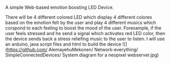 A simple Web-based emotion boosting LED Device.

There will be 4 different colored LED which display 4 different colores based on the emotion felt by the user and play 4 different musics 
which corspond to each feeling to boost the mood of the user. Forexample, if the user feels stressed and he send a signal which activates red LED color, 
then the device sends back a stress reliefing music to the user to listen.
I will use an arduino, java script files and html to build the device
![](https://github.com/ AlemayehuMekonen/ Network-everything/ SimpleConnectedDevices/ System diagram for a neopixel webserver.jpg)

